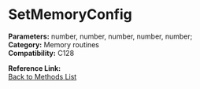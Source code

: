 # SetMemoryConfig

**Parameters:** number, number, number, number, number;  
**Category:** Memory routines  
**Compatibility:** C128  

**Reference Link:**  
[Back to Methods List](../../SUMMARY.md)

